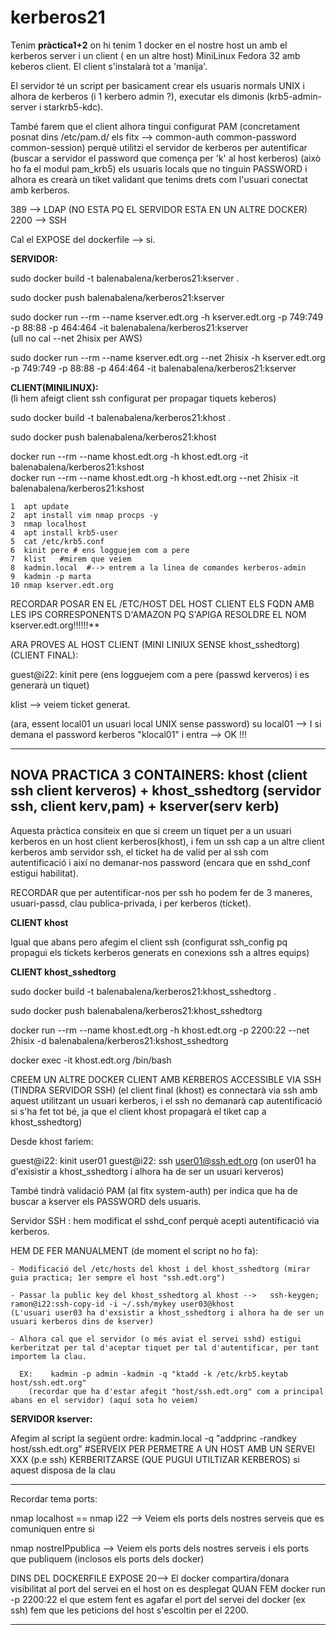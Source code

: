 # kerberos21

Tenim **pràctica1+2** on hi tenim 1 docker en el nostre host un amb el kerberos server i un client ( en un altre host) MiniLinux Fedora 32 amb keberos client. El client s'instalarà tot a 'manija'.  

El servidor té un script per basicament crear els usuaris normals UNIX i alhora de kerberos (i 1 kerbero admin ?), executar els dimonis (krb5-admin-server i starkrb5-kdc).   

També farem que el client alhora tingui configurat PAM (concretament posnat dins /etc/pam.d/ els fitx --> common-auth  common-password  common-session)
perquè utilitzi el servidor de kerberos per autentificar (buscar a servidor el password que comença per 'k' al host kerberos) (això ho fa el modul pam_krb5) els usuaris locals que no tinguin PASSWORD i alhora es crearà un tiket validant que tenims drets com l'usuari conectat amb kerberos. 
 
389 --> LDAP (NO ESTA PQ EL SERVIDOR ESTA EN UN ALTRE DOCKER)
2200 --> SSH

 
Cal el EXPOSE del dockerfile --> si. 
  
**SERVIDOR:**    

sudo docker build -t balenabalena/kerberos21:kserver .  

sudo docker push balenabalena/kerberos21:kserver  

sudo docker run --rm --name kserver.edt.org -h kserver.edt.org -p 749:749 -p 88:88 -p 464:464 -it balenabalena/kerberos21:kserver  
(ull no cal --net 2hisix per AWS) 
 
sudo docker run --rm --name kserver.edt.org --net 2hisix -h kserver.edt.org -p 749:749 -p 88:88 -p 464:464 -it balenabalena/kerberos21:kserver  



**CLIENT(MINILINUX):**  
 (li hem afeigt client ssh configurat per propagar tiquets keberos)
  
 sudo docker build -t balenabalena/kerberos21:khost . 
 
 sudo docker push balenabalena/kerberos21:khost

 docker run --rm --name khost.edt.org -h khost.edt.org -it balenabalena/kerberos21:kshost  
 docker run --rm --name khost.edt.org -h khost.edt.org --net 2hisix -it balenabalena/kerberos21:kshost

    1  apt update
    2  apt install vim nmap procps -y
    3  nmap localhost
    4  apt install krb5-user
    5  cat /etc/krb5.conf
    6  kinit pere # ens logguejem com a pere
    7  klist   #mirem que veiem
    8  kadmin.local  #--> entrem a la linea de comandes kerberos-admin
    9  kadmin -p marta
    10 nmap kserver.edt.org


RECORDAR POSAR EN EL /ETC/HOST DEL HOST CLIENT ELS FQDN AMB LES IPS CORRESPONENTS D'AMAZON PQ S'APIGA RESOLDRE EL NOM kserver.edt.org!!!!!!**  


ARA PROVES AL HOST CLIENT (MINI LINIUX SENSE khost_sshedtorg) (CLIENT FINAL):

guest@i22: kinit pere    (ens logguejem com a pere (passwd kerveros) i es generarà un tiquet)

klist --> veiem ticket generat.

(ara, essent local01 un usuari local UNIX sense password)
su local01 --> I si demana el password kerberos "klocal01" i entra --> OK !!!

---------------------------------------------------------------------------------------------------------------------------------------------
**NOVA PRACTICA 3 CONTAINERS: khost (client ssh client kerveros) + khost_sshedtorg (servidor ssh, client kerv,pam) + kserver(serv kerb)**  
---------------------------------------------------------------------------------------------------------------------------------------------

Aquesta pràctica consiteix en que si creem un tiquet per a un usuari kerberos en un host client kerberos(khost), i fem un ssh cap  a un altre client kerberos amb servidor ssh, el ticket ha de valid per al ssh com autentificació i així no demanar-nos password (encara que en sshd_conf estigui habilitat).

RECORDAR que per autentificar-nos per ssh ho podem fer de 3 maneres, usuari-passd, clau publica-privada, i per kerberos (ticket). 

**CLIENT khost**

Igual que abans pero afegim el client ssh (configurat ssh_config pq propagui els tickets kerberos generats en conexions ssh a altres equips)


**CLIENT khost_sshedtorg**

 sudo docker build -t balenabalena/kerberos21:khost_sshedtorg . 
 
 sudo docker push balenabalena/kerberos21:khost_sshedtorg

 docker run --rm --name khost.edt.org -h khost.edt.org -p 2200:22 --net 2hisix -d balenabalena/kerberos21:kshost_sshedtorg

 docker exec -it khost.edt.org /bin/bash
 
CREEM UN ALTRE DOCKER CLIENT AMB KERBEROS ACCESSIBLE VIA SSH (TINDRA SERVIDOR SSH)
(el client final (khost) es connectarà via ssh amb aquest utilitzant un usuari kerberos, i el ssh no demanarà cap autentificació si s'ha fet tot bé, ja que el client khost propagarà el tiket cap a khost_sshedtorg)
      
Desde khost fariem:

   guest@i22: kinit user01 
   guest@i22: ssh user01@ssh.edt.org     (on user01 ha d'exisistir a khost_sshedtorg i alhora ha de ser un usuari kerveros)
	

També tindrà validació PAM (al fitx system-auth) per indica que ha de buscar a kserver els PASSWORD dels usuaris.

Servidor SSH : hem modificat el sshd_conf perquè acepti autentificació via kerberos.

HEM DE FER MANUALMENT (de moment el script no ho fa):

	- Modificació del /etc/hosts del khost i del khost_sshedtorg (mirar guia practica; 1er sempre el host "ssh.edt.org")
 
	- Passar la public key del khost_sshedtorg al khost -->   ssh-keygen;  ramon@i22:ssh-copy-id -i ~/.ssh/mykey user03@khost
	(L'usuari user03 ha d'exsistir a khost_sshedtorg i alhora ha de ser un usuari kerberos dins de kserver)

	- Alhora cal que el servidor (o més aviat el servei sshd) estigui kerberitzat per tal d'aceptar tiquet per tal d'autentificar, per tant importem la clau.
      
      EX:    kadmin -p admin -kadmin -q "ktadd -k /etc/krb5.keytab  host/ssh.edt.org"
	    (recordar que ha d'estar afegit "host/ssh.edt.org" com a principal abans en el servidor) (aquí sota ho veiem)

**SERVIDOR kserver:**

Afegim al script la següent ordre:
kadmin.local -q "addprinc -randkey host/ssh.edt.org"    #SERVEIX PER PERMETRE A UN HOST AMB UN SERVEI XXX (p.e ssh) KERBERITZARSE (QUE PUGUI UTILTIZAR KERBEROS) si aquest disposa de la clau



-------- -- - - -- - -- - - - - -- - - - - -- - - -
Recordar tema ports:

nmap localhost  == nmap i22 --> Veiem els ports dels nostres serveis que es comuniquen entre si

nmap nostreIPpublica --> Veiem els ports dels nostres serveis i els ports que publiquem (inclosos els ports dels docker)

DINS DEL DOCKERFILE EXPOSE 20--> El docker compartira/donara visibilitat al port del servei en el host on es desplegat
QUAN FEM docker run -p 2200:22 el que estem fent es agafar el port del servei del docker (ex ssh) fem que les peticions del host s'escoltin per el 2200.
 -- - - - - - -- 


 
